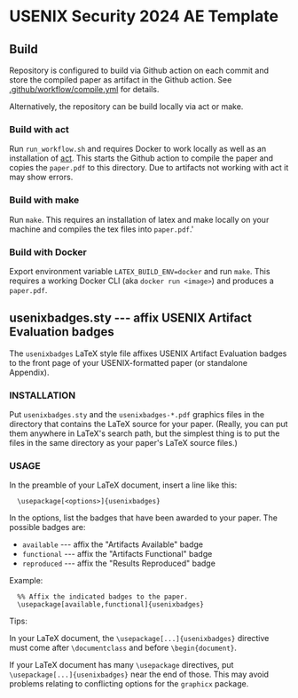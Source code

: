 # USENIX Security 2024 AE Template

## Build

Repository is configured to build via Github action on each commit
and store the compiled paper as artifact in the Github action. See
[.github/workflow/compile.yml](.github/workflow/compile.yml) for
details.

Alternatively, the repository can be build locally via act or make.

### Build with act

Run ```run_workflow.sh``` and requires Docker to work locally as well as
an installation of [act](https://github.com/nektos/act). This starts the
Github action to compile the paper and copies the ```paper.pdf``` to this
directory. Due to artifacts not working with act it may show errors.

### Build with make

Run ```make```. This requires an installation of latex and make locally on
your machine and compiles the tex files into ```paper.pdf```.'

### Build with Docker

Export environment variable ```LATEX_BUILD_ENV=docker``` and run ```make```. This
requires a working Docker CLI (aka ```docker run <image>```) and produces
a ```paper.pdf```.

## usenixbadges.sty --- affix USENIX Artifact Evaluation badges

The `usenixbadges` LaTeX style file affixes USENIX Artifact Evaluation
badges to the front page of your USENIX-formatted paper (or standalone Appendix).

### INSTALLATION

Put `usenixbadges.sty` and the `usenixbadges-*.pdf` graphics files in
the directory that contains the LaTeX source for your paper.  (Really,
you can put them anywhere in LaTeX's search path, but the simplest
thing is to put the files in the same directory as your paper's LaTeX
source files.)

### USAGE

In the preamble of your LaTeX document, insert a line like this:

```
  \usepackage[<options>]{usenixbadges}
```

In the options, list the badges that have been awarded to your paper.
The possible badges are:

  * `available`  --- affix the "Artifacts Available" badge
  * `functional` --- affix the "Artifacts Functional" badge
  * `reproduced` --- affix the "Results Reproduced" badge

Example:

```
  %% Affix the indicated badges to the paper.
  \usepackage[available,functional]{usenixbadges}
```

Tips:

In your LaTeX document, the `\usepackage[...]{usenixbadges}` directive
must come after `\documentclass` and before `\begin{document}`.

If your LaTeX document has many `\usepackage` directives, put
`\usepackage[...]{usenixbadges}` near the end of those.  This may
avoid problems relating to conflicting options for the `graphicx`
package.
